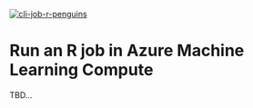 [![cli-job-r-penguins](https://github.com/microsoft/AzureML-R-template/actions/workflows/cli-job-r-penguins.yml/badge.svg)](https://github.com/microsoft/AzureML-R-template/actions/workflows/cli-job-r-penguins.yml)
# Run an R job in Azure Machine Learning Compute

TBD...